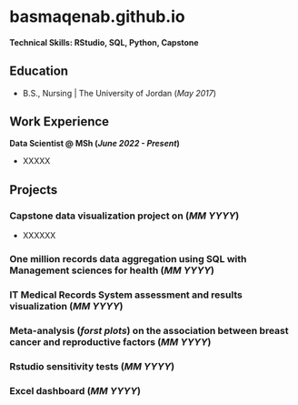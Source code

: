 # basmaqenab.github.io


#### Technical Skills: RStudio, SQL, Python, Capstone 

## Education
- B.S., Nursing | The University of Jordan (_May 2017_)

## Work Experience
**Data Scientist @ MSh (_June 2022 - Present_)**
- XXXXX

## Projects
### Capstone data visualization project on (_MM YYYY_)   
- XXXXXX

### One million records data aggregation using SQL with Management sciences for health (_MM YYYY_)   
### IT Medical Records System assessment and results visualization (_MM YYYY_)   
### Meta-analysis (_forst plots_) on the association between breast cancer and reproductive factors (_MM YYYY_)   
### Rstudio sensitivity tests (_MM YYYY_)   
### Excel dashboard (_MM YYYY_)   

